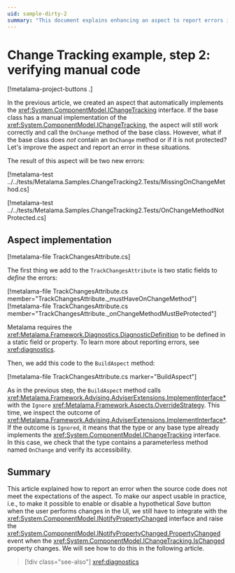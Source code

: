 ```yaml
---
uid: sample-dirty-2
summary: "This document explains enhancing an aspect to report errors if a base class lacks a required `OnChange` method or if it's not protected."
---
```


# Change Tracking example, step 2: verifying manual code

[!metalama-project-buttons .]

In the previous article, we created an aspect that automatically implements
the <xref:System.ComponentModel.IChangeTracking>  interface. If the base class has a manual implementation of
the <xref:System.ComponentModel.IChangeTracking>, the aspect will still work correctly and call the `OnChange` method of
the base class. However, what if the base class does _not_ contain an `OnChange` method or if it is not protected? Let's
improve the aspect and report an error in these situations.

The result of this aspect will be two new errors:

[!metalama-test ../../tests/Metalama.Samples.ChangeTracking2.Tests/MissingOnChangeMethod.cs]

[!metalama-test ../../tests/Metalama.Samples.ChangeTracking2.Tests/OnChangeMethodNotProtected.cs]

## Aspect implementation

[!metalama-file TrackChangesAttribute.cs]

The first thing we add to the `TrackChangesAttribute` is two static fields to _define_ the errors:

[!metalama-file TrackChangesAttribute.cs member="TrackChangesAttribute._mustHaveOnChangeMethod"]
[!metalama-file TrackChangesAttribute.cs member="TrackChangesAttribute._onChangeMethodMustBeProtected"]

Metalama requires the <xref:Metalama.Framework.Diagnostics.DiagnosticDefinition> to be defined in a static field or
property. To learn more about reporting errors, see <xref:diagnostics>.

Then, we add this code to the `BuildAspect` method:

[!metalama-file TrackChangesAttribute.cs marker="BuildAspect"]

As in the previous step, the `BuildAspect` method
calls <xref:Metalama.Framework.Advising.AdviserExtensions.ImplementInterface*> with
the `Ignore` <xref:Metalama.Framework.Aspects.OverrideStrategy>. This time, we inspect the outcome
of <xref:Metalama.Framework.Advising.AdviserExtensions.ImplementInterface*>. If the outcome is `Ignored`, it means that
the
type or any base type already implements the <xref:System.ComponentModel.IChangeTracking>  interface. In this case, we
check that the type contains a parameterless method named `OnChange` and verify its accessibility.

## Summary

This article explained how to report an error when the source code does not meet the expectations of the aspect. To make
our aspect usable in practice, i.e., to make it possible to enable or disable a hypothetical _Save_ button when the user
performs changes in the UI, we still have to integrate with the <xref:System.ComponentModel.INotifyPropertyChanged>
interface and raise the <xref:System.ComponentModel.INotifyPropertyChanged.PropertyChanged> event when
the <xref:System.ComponentModel.IChangeTracking.IsChanged> property changes. We will see how to do this in the following
article.

> [!div class="see-also"]
> <xref:diagnostics>

